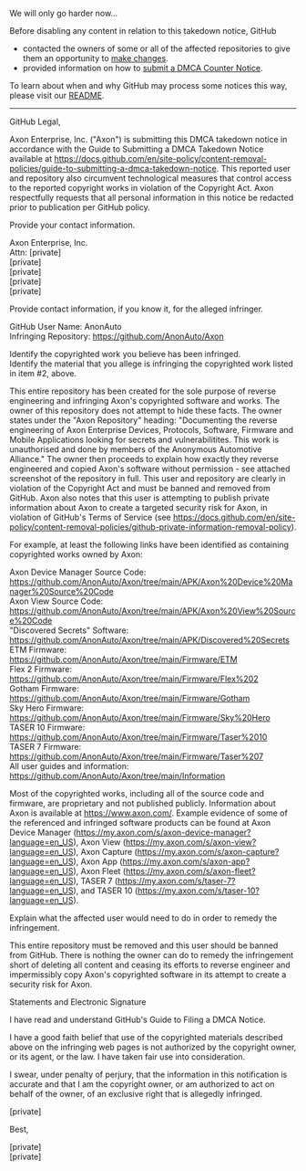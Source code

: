 We will only go harder now...


Before disabling any content in relation to this takedown notice, GitHub
- contacted the owners of some or all of the affected repositories to give them an opportunity to [make changes](https://docs.github.com/en/github/site-policy/dmca-takedown-policy#a-how-does-this-actually-work).
- provided information on how to [submit a DMCA Counter Notice](https://docs.github.com/en/articles/guide-to-submitting-a-dmca-counter-notice).

To learn about when and why GitHub may process some notices this way, please visit our [README](https://github.com/github/dmca/blob/master/README.md#anatomy-of-a-takedown-notice).

---

GitHub Legal,

Axon Enterprise, Inc. ("Axon") is submitting this DMCA takedown notice in accordance with the Guide to Submitting a DMCA Takedown Notice available at https://docs.github.com/en/site-policy/content-removal-policies/guide-to-submitting-a-dmca-takedown-notice. This reported user and repository also circumvent technological measures that control access to the reported copyright works in violation of the Copyright Act. Axon respectfully requests that all personal information in this notice be redacted prior to publication per GitHub policy.

Provide your contact information.

Axon Enterprise, Inc.  
Attn: [private]  
[private]  
[private]  
[private]  
[private]  

Provide contact information, if you know it, for the alleged infringer.

GitHub User Name: AnonAuto  
Infringing Repository: https://github.com/AnonAuto/Axon

Identify the copyrighted work you believe has been infringed.  
Identify the material that you allege is infringing the copyrighted work listed in item #2, above.

This entire repository has been created for the sole purpose of reverse engineering and infringing Axon's copyrighted software and works. The owner of this repository does not attempt to hide these facts. The owner states under the "Axon Repository" heading: "Documenting the reverse engineering of Axon Enterprise Devices, Protocols, Software, Firmware and Mobile Applications looking for secrets and vulnerabilitites. This work is unauthorised and done by members of the Anonymous Automotive Alliance." The owner then proceeds to explain how exactly they reverse engineered and copied Axon's software without permission - see attached screenshot of the repository in full. This user and repository are clearly in violation of the Copyright Act and must be banned and removed from GitHub. Axon also notes that this user is attempting to publish private information about Axon to create a targeted security risk for Axon, in violation of GitHub's Terms of Service (see https://docs.github.com/en/site-policy/content-removal-policies/github-private-information-removal-policy).

For example, at least the following links have been identified as containing copyrighted works owned by Axon:

Axon Device Manager Source Code: https://github.com/AnonAuto/Axon/tree/main/APK/Axon%20Device%20Manager%20Source%20Code  
Axon View Source Code: https://github.com/AnonAuto/Axon/tree/main/APK/Axon%20View%20Source%20Code  
"Discovered Secrets" Software: https://github.com/AnonAuto/Axon/tree/main/APK/Discovered%20Secrets  
ETM Firmware: https://github.com/AnonAuto/Axon/tree/main/Firmware/ETM  
Flex 2 Firmware: https://github.com/AnonAuto/Axon/tree/main/Firmware/Flex%202  
Gotham Firmware: https://github.com/AnonAuto/Axon/tree/main/Firmware/Gotham  
Sky Hero Firmware: https://github.com/AnonAuto/Axon/tree/main/Firmware/Sky%20Hero  
TASER 10 Firmware: https://github.com/AnonAuto/Axon/tree/main/Firmware/Taser%2010  
TASER 7 Firmware: https://github.com/AnonAuto/Axon/tree/main/Firmware/Taser%207  
All user guides and information: https://github.com/AnonAuto/Axon/tree/main/Information

Most of the copyrighted works, including all of the source code and firmware, are proprietary and not published publicly. Information about Axon is available at https://www.axon.com/. Example evidence of some of the referenced and infringed software products can be found at Axon Device Manager (https://my.axon.com/s/axon-device-manager?language=en_US), Axon View (https://my.axon.com/s/axon-view?language=en_US), Axon Capture (https://my.axon.com/s/axon-capture?language=en_US), Axon App (https://my.axon.com/s/axon-app?language=en_US), Axon Fleet (https://my.axon.com/s/axon-fleet?language=en_US), TASER 7 (https://my.axon.com/s/taser-7?language=en_US), and TASER 10 (https://my.axon.com/s/taser-10?language=en_US).

Explain what the affected user would need to do in order to remedy the infringement.

This entire repository must be removed and this user should be banned from GitHub. There is nothing the owner can do to remedy the infringement short of deleting all content and ceasing its efforts to reverse engineer and impermissibly copy Axon's copyrighted software in its attempt to create a security risk for Axon.

Statements and Electronic Signature

I have read and understand GitHub's Guide to Filing a DMCA Notice.

I have a good faith belief that use of the copyrighted materials described above on the infringing web pages is not authorized by the copyright owner, or its agent, or the law. I have taken fair use into consideration.

I swear, under penalty of perjury, that the information in this notification is accurate and that I am the copyright owner, or am authorized to act on behalf of the owner, of an exclusive right that is allegedly infringed.

[private]

Best,

[private]  
[private]  
